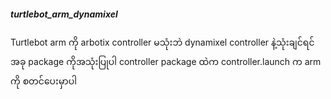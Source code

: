 <h5>turtlebot_arm_dynamixel</h5>
Turtlebot arm ကို arbotix controller မသုံးဘဲ dynamixel controller နဲ့သုံးချင်ရင် အခု package ကိုအသုံးပြုပါ
controller package ထဲက controller.launch က arm ကို စတင်ပေးမှာပါ

